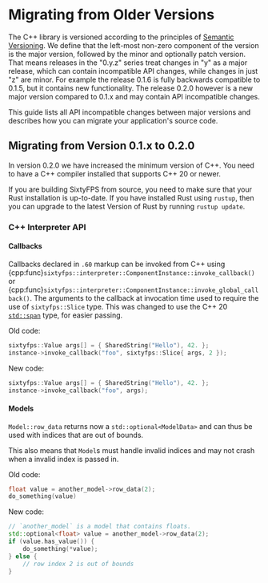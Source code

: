 # Migrating from Older Versions

The C++ library is versioned according to the principles of [Semantic Versioning](https://semver.org). We define that the left-most non-zero component of the version is the major version, followed by the minor and optionally patch version. That means releases in the "0.y.z" series treat changes in "y" as a major release, which can contain incompatible API changes, while changes in just "z" are minor. For example the release 0.1.6 is fully backwards compatible to 0.1.5, but it contains new functionality. The release 0.2.0 however is a new major version compared to 0.1.x and may contain API incompatible changes.

This guide lists all API incompatible changes between major versions and describes how you can migrate your application's source code.

## Migrating from Version 0.1.x to 0.2.0

In version 0.2.0 we have increased the minimum version of C++. You need to have a C++ compiler installed that supports C++ 20 or newer.

If you are building SixtyFPS from source, you need to make sure that your Rust installation is up-to-date. If you have installed Rust using `rustup`, then you can upgrade to the latest Version of Rust by running `rustup update`.

### C++ Interpreter API

#### Callbacks

Callbacks declared in `.60` markup can be invoked from C++ using  {cpp:func}`sixtyfps::interpreter::ComponentInstance::invoke_callback()` or {cpp:func}`sixtyfps::interpreter::ComponentInstance::invoke_global_callback()`. The arguments to the callback at invocation time used to require the use of `sixtyfps::Slice` type. This was changed to use the C++ 20 [`std::span`](https://en.cppreference.com/w/cpp/container/span) type, for easier passing.

Old code:

```cpp
sixtyfps::Value args[] = { SharedString("Hello"), 42. };
instance->invoke_callback("foo", sixtyfps::Slice{ args, 2 });
```

New code:

```cpp
sixtyfps::Value args[] = { SharedString("Hello"), 42. };
instance->invoke_callback("foo", args);
```

#### Models

`Model::row_data` returns now a `std::optional<ModelData>` and can thus be used with indices that are out of bounds.

This also means that `Model`s must handle invalid indices and may not crash when a invalid index is passed in.

Old code:

```cpp
float value = another_model->row_data(2);
do_something(value)
```

New code:

```cpp
// `another_model` is a model that contains floats.
std::optional<float> value = another_model->row_data(2);
if (value.has_value()) {
    do_something(*value);
} else {
    // row index 2 is out of bounds
}
```
